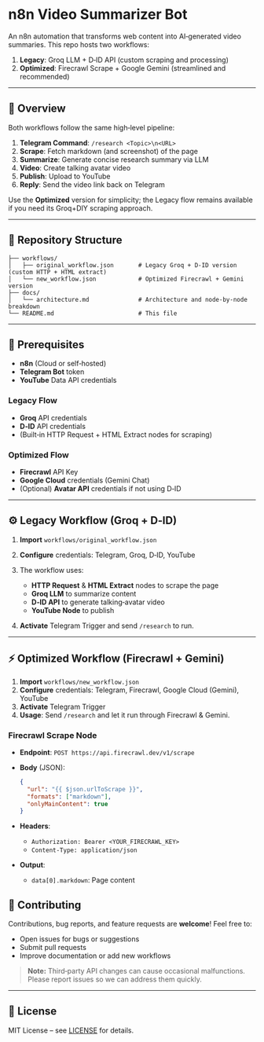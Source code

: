 # n8n Video Summarizer Bot

An n8n automation that transforms web content into AI‑generated video summaries. This repo hosts two workflows:

1. **Legacy**: Groq LLM + D‑ID API (custom scraping and processing)
2. **Optimized**: Firecrawl Scrape + Google Gemini (streamlined and recommended)

---

## 🚀 Overview

Both workflows follow the same high‑level pipeline:

1. **Telegram Command**: `/research <Topic>\n<URL>`
2. **Scrape**: Fetch markdown (and screenshot) of the page
3. **Summarize**: Generate concise research summary via LLM
4. **Video**: Create talking avatar video
5. **Publish**: Upload to YouTube
6. **Reply**: Send the video link back on Telegram

Use the **Optimized** version for simplicity; the Legacy flow remains available if you need its Groq+DIY scraping approach.

---

## 📁 Repository Structure

```
├── workflows/
│   ├── original_workflow.json       # Legacy Groq + D‑ID version (custom HTTP + HTML extract)
│   └── new_workflow.json            # Optimized Firecrawl + Gemini version
├── docs/
│   └── architecture.md              # Architecture and node-by-node breakdown
└── README.md                        # This file
```

---

## 🔧 Prerequisites

* **n8n** (Cloud or self‑hosted)
* **Telegram Bot** token
* **YouTube** Data API credentials

### Legacy Flow

* **Groq** API credentials
* **D‑ID** API credentials
* (Built‑in HTTP Request + HTML Extract nodes for scraping)

### Optimized Flow

* **Firecrawl** API Key
* **Google Cloud** credentials (Gemini Chat)
* (Optional) **Avatar API** credentials if not using D‑ID

---

## ⚙️ Legacy Workflow (Groq + D‑ID)

1. **Import** `workflows/original_workflow.json`
2. **Configure** credentials: Telegram, Groq, D‑ID, YouTube
3. The workflow uses:

   * **HTTP Request** & **HTML Extract** nodes to scrape the page
   * **Groq LLM** to summarize content
   * **D‑ID API** to generate talking‑avatar video
   * **YouTube Node** to publish
4. **Activate** Telegram Trigger and send `/research` to run.

---

## ⚡️ Optimized Workflow (Firecrawl + Gemini)

1. **Import** `workflows/new_workflow.json`
2. **Configure** credentials: Telegram, Firecrawl, Google Cloud (Gemini), YouTube
3. **Activate** Telegram Trigger
4. **Usage**: Send `/research` and let it run through Firecrawl & Gemini.

### Firecrawl Scrape Node

* **Endpoint**: `POST https://api.firecrawl.dev/v1/scrape`
* **Body** (JSON):

  ```json
  {
    "url": "{{ $json.urlToScrape }}",
    "formats": ["markdown"],
    "onlyMainContent": true
  }
  ```
* **Headers**:

  * `Authorization: Bearer <YOUR_FIRECRAWL_KEY>`
  * `Content-Type: application/json`
* **Output**:

  * `data[0].markdown`: Page content




## 🤝 Contributing

Contributions, bug reports, and feature requests are **welcome**! Feel free to:

* Open issues for bugs or suggestions
* Submit pull requests
* Improve documentation or add new workflows

> **Note:** Third‑party API changes can cause occasional malfunctions. Please report issues so we can address them quickly.

---

## 📜 License

MIT License – see [LICENSE](LICENSE) for details.
